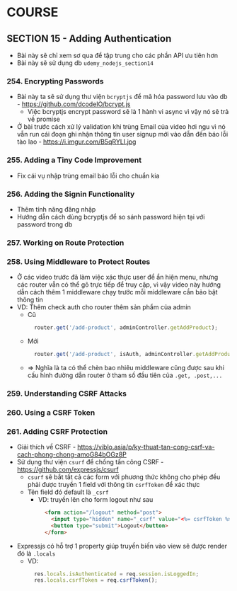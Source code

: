 # COURSE

## SECTION 15 - Adding Authentication

- Bài này sẽ chỉ xem sơ qua để tập trung cho các phần API ưu tiên hơn
- Bài này sẽ sử dụng db `udemy_nodejs_section14` 

### 254. Encrypting Passwords

- Bài này ta sẽ sử dụng thư viện `bcryptjs` để mã hóa password lưu vào db - https://github.com/dcodeIO/bcrypt.js 
  - Việc bcryptjs encrypt password sẽ là 1 hành vi async vì vậy nó sẽ trả về promise
- Ở bài trước cách xử lý validation khi trùng Email của video hơi ngu vì nó vẫn run cái đoạn ghi nhận thông tin user signup mới vào dẫn đến báo lỗi tào lao - https://i.imgur.com/B5qRYLI.jpg

### 255. Adding a Tiny Code Improvement

- Fix cái vụ nhập trùng email báo lỗi cho chuẩn kia

### 256. Adding the Signin Functionality

- Thêm tính năng đăng nhập
- Hướng dẫn cách dùng bcryptjs để so sánh password hiện tại với password trong db

### 257. Working on Route Protection
### 258. Using Middleware to Protect Routes

- Ở các video trước đã làm việc xác thực user để ẩn hiện menu, nhưng các router vẫn có thể gõ trực tiếp để truy cập, vì vậy video này hướng dẫn cách thêm 1 middleware chạy trước mỗi middleware cần bảo bật thông tin
- VD: Thêm check auth cho router thêm sản phẩm của admin 
  - Cũ
    ```javascript
      router.get('/add-product', adminController.getAddProduct);
    ```
  - Mới
    ```javascript
      router.get('/add-product', isAuth, adminController.getAddProduct);
    ```
  - => Nghĩa là ta có thể chèn bao nhiêu middleware cũng được sau khi cấu hình đường dẫn router ở tham số đầu tiên của `.get, .post,...`

### 259. Understanding CSRF Attacks
### 260. Using a CSRF Token
### 261. Adding CSRF Protection 

- Giải thích về CSRF - https://viblo.asia/p/ky-thuat-tan-cong-csrf-va-cach-phong-chong-amoG84bOGz8P 
- Sử dụng thư viện `csurf` để chống tấn công CSRF - https://github.com/expressjs/csurf 
  - `csurf` sẽ bắt tất cả các form với phương thức không cho phép đều phải được truyền 1 field với thông tin `csrfToken` để xác thực
  - Tên field đó default là `_csrf`
    - VD: truyền lên cho form logout như sau
      ```html
        <form action="/logout" method="post">
          <input type="hidden" name="_csrf" value="<%= csrfToken %>">
          <button type="submit">Logout</button>
        </form>
      ```
- Expressjs có hỗ trợ 1 property giúp truyền biến vào view sẽ được render đó là `.locals`
  - VD:
    ```javascript
      res.locals.isAuthenticated = req.session.isLoggedIn;
      res.locals.csrfToken = req.csrfToken();
    ```
